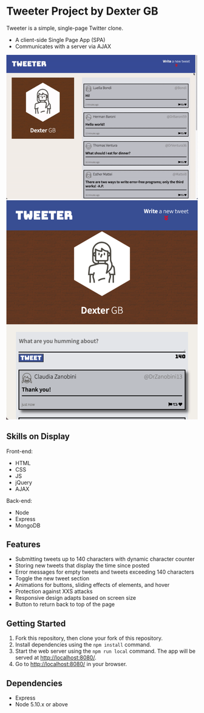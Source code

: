 # Tweeter Project by Dexter GB

Tweeter is a simple, single-page Twitter clone.

- A client-side Single Page App (SPA)
- Communicates with a server via AJAX

!["GIF of Basic Functionality"](https://github.com/dextergb/tweeter/blob/master/docs/functionality.gif?raw=true)
!["Screenshot of tablet view"](https://github.com/dextergb/tweeter/blob/master/docs/tablet-view2.png?raw=true)

## Skills on Display

Front-end:

- HTML
- CSS
- JS
- jQuery
- AJAX

Back-end:

- Node
- Express
- MongoDB

## Features

- Submitting tweets up to 140 characters with dynamic character counter
- Storing new tweets that display the time since posted
- Error messages for empty tweets and tweets exceeding 140 characters
- Toggle the new tweet section
- Animations for buttons, sliding effects of elements, and hover
- Protection against XXS attacks
- Responsive design adapts based on screen size
- Button to return back to top of the page

## Getting Started

1. Fork this repository, then clone your fork of this repository.
2. Install dependencies using the `npm install` command.
3. Start the web server using the `npm run local` command. The app will be served at <http://localhost:8080/>.
4. Go to <http://localhost:8080/> in your browser.

## Dependencies

- Express
- Node 5.10.x or above
